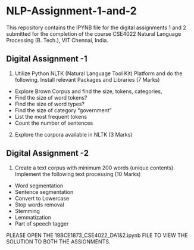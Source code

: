 # NLP-Assignment-1-and-2
This repository contains the IPYNB file for the digital assignments 1 and 2 submitted for the completion of the course CSE4022 Natural Language Processing (B. Tech.), VIT Chennai, India.

Digital Assignment -1
----------------------
1.	Utilize Python NLTK (Natural Language Tool Kit) Platform and do the following. Install relevant Packages and Libraries (7 Marks)
                                                                                                    
*	Explore Brown Corpus and find the size, tokens, categories,
*	Find the size of word tokens?
*	Find the size of word types?
*	Find the size of category “government”
*	List the most frequent tokens
*	Count the number of sentences

2.	Explore the corpora available in NLTK                                                          (3 Marks)


Digital Assignment -2
-----------------------
1.	Create a text corpus with minimum 200 words (unique contents). Implement the following text processing (10 Marks)                                                                                              
*	Word segmentation
*	Sentence segmentation
*	Convert to Lowercase
*	Stop words removal
*	Stemming
*	Lemmatization
*	Part of speech tagger

PLEASE OPEN THE 19BCE1873_CSE4022_DA1&2.ipynb FILE TO VIEW THE SOLUTION TO BOTH THE ASSIGNMENTS.
